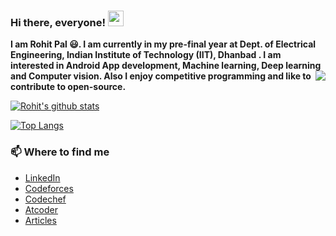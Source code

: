 ### Hi there, everyone! <img src="https://raw.githubusercontent.com/iammanish17/iammanish17/master/Hi.gif" width="25" height="25" />

**I am Rohit Pal 😃. I am currently in my pre-final year at Dept. of Electrical Engineering, Indian Institute of Technology (IIT), Dhanbad .
I am interested in Android App development, Machine learning, Deep learning and Computer vision.  <img align="right" src= "https://user-images.githubusercontent.com/5713670/87202985-820dcb80-c2b6-11ea-9f56-7ec461c497c3.gif">
Also I enjoy competitive programming and like to contribute to open-source.**

[![Rohit's github stats](https://github-readme-stats.vercel.app/api?username=RohitTheBoss007&show_icons=true&theme=dracula)](https://github.com/RohitTheBoss007)

[![Top Langs](https://github-readme-stats.vercel.app/api/top-langs/?username=RohitTheBoss007&langs_count=6&layout=compact)](https://github.com/anuraghazra/github-readme-stats)

### 📫 Where to find me

- [LinkedIn](https://www.linkedin.com/in/rohit-pal-7269a8188/) 
- [Codeforces](https://codeforces.com/profile/onetaps) 
- [Codechef](https://www.codechef.com/users/rohitpal210)
- [Atcoder](https://atcoder.jp/users/rohitpal210)
- [Articles](https://auth.geeksforgeeks.org/user/rohitpal210/articles)


<!--
**RohitTheBoss007/RohitTheBoss007** is a ✨ _special_ ✨ repository because its `README.md` (this file) appears on your GitHub profile.

Here are some ideas to get you started:

- 🔭 I’m currently working on ...
- 🌱 I’m currently learning ...
- 👯 I’m looking to collaborate on ...
- 🤔 I’m looking for help with ...
- 💬 Ask me about ...
- 📫 How to reach me: ...
- 😄 Pronouns: ...
- ⚡ Fun fact: ...
-->

